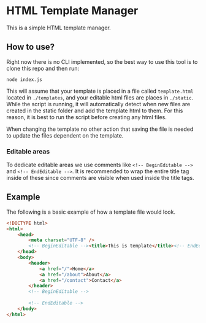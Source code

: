 # HTML Template Manager
This is a simple HTML template manager.

## How to use?
Right now there is no CLI implemented, so the best way to use this tool is to clone this repo and then run:
```CMD
node index.js
```
This will assume that your template is placed in a file called ```template.html``` located in ```./templates```, and your editable html files are places in ```./static```. While the script is running, it will automatically detect when new files are created in the static folder and add the template html to them. For this reason, it is best to run the script before creating any html files.

When changing the template no other action that saving the file is needed to update the files dependent on the template.

### Editable areas
To dedicate editable areas we use comments like ```<!-- BeginEditable -->``` and ```<!-- EndEditable -->```. It is recommended to wrap the entire title tag inside of these since comments are visible when used inside the title tags.

## Example
The following is a basic example of how a template file would look.
```html
<!DOCTYPE html>
<html>
    <head>
        <meta charset="UTF-8" />
        <!-- BeginEditable --><title>This is template</title><!-- EndEditable -->
    </head>
    <body>
        <header>
            <a href="/">Home</a>
            <a href="/about">About</a>
            <a href="/contact">Contact</a>
        </header>
        <!-- BeginEditable -->
            
        <!-- EndEditable -->
    </body>
</html>
```
